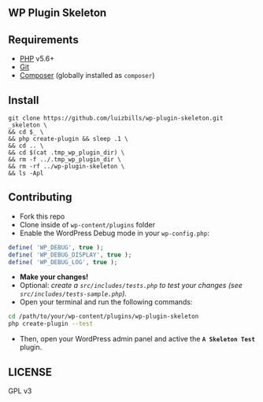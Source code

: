 ## WP Plugin Skeleton

## Requirements

- [PHP](http://php.net/) v5.6+
- [Git](https://git-scm.com/)
- [Composer](https://getcomposer.org/) (globally installed as `composer`)

## Install

```
git clone https://github.com/luizbills/wp-plugin-skeleton.git _skeleton \
&& cd $_ \
&& php create-plugin && sleep .1 \
&& cd .. \
&& cd $(cat .tmp_wp_plugin_dir) \
&& rm -f ../.tmp_wp_plugin_dir \
&& rm -rf ../wp-plugin-skeleton \
&& ls -Apl
```

## Contributing

- Fork this repo
- Clone inside of `wp-content/plugins` folder
- Enable the WordPress Debug mode in your `wp-config.php`:

```php
define( 'WP_DEBUG', true );
define( 'WP_DEBUG_DISPLAY', true );
define( 'WP_DEBUG_LOG', true );
```

- **Make your changes!**
- Optional: *create a `src/includes/tests.php` to test your changes (see `src/includes/tests-sample.php`).*
- Open your terminal and run the following commands:

```bash
cd /path/to/your/wp-content/plugins/wp-plugin-skeleton
php create-plugin --test
```
- Then, open your WordPress admin panel and active the **`A Skeleton Test`** plugin.

## LICENSE

GPL v3
